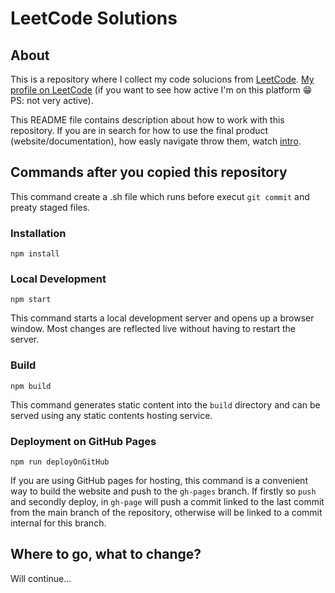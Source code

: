 # LeetCode Solutions

## About

This is a repository where I collect my code solucions from [LeetCode](https://leetcode.com/).
[My profile on LeetCode](https://leetcode.com/victor1chilari1/) (if you want to see how active I'm on this platform 😁 PS: not very active).

This README file contains description about how to work with this repository. If you are in search for how to use the final product (website/documentation), how easly navigate throw them, watch [intro](https://victorchilari.github.io/leetcode/).

## Commands after you copied this repository

This command create a .sh file which runs before execut `git commit` and preaty staged files.

### Installation

```console
npm install
```

### Local Development

```console
npm start
```

This command starts a local development server and opens up a browser window. Most changes are reflected live without having to restart the server.

### Build

```console
npm build
```

This command generates static content into the `build` directory and can be served using any static contents hosting service.

### Deployment on GitHub Pages

```console
npm run deployOnGitHub
```

If you are using GitHub pages for hosting, this command is a convenient way to build the website and push to the `gh-pages` branch. If firstly so `push` and secondly deploy, in `gh-page` will push a commit linked to the last commit from the main branch of the repository, otherwise will be linked to a commit internal for this branch.

## Where to go, what to change?

Will continue...
